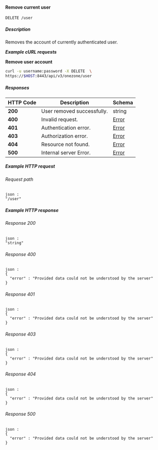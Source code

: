 
<a name="remove_current_user"></a>
#### Remove current user
```
DELETE /user
```


##### Description
Removes the account of currently authenticated user.

***Example cURL requests***

**Remove user account**
```bash
curl -u username:password -X DELETE  \
https://$HOST:8443/api/v3/onezone/user
```


##### Responses

|HTTP Code|Description|Schema|
|---|---|---|
|**200**|User removed successfully.|string|
|**400**|Invalid request.|[Error](../definitions/Error.md#error)|
|**401**|Authentication error.|[Error](../definitions/Error.md#error)|
|**403**|Authorization error.|[Error](../definitions/Error.md#error)|
|**404**|Resource not found.|[Error](../definitions/Error.md#error)|
|**500**|Internal server Error.|[Error](../definitions/Error.md#error)|


##### Example HTTP request

###### Request path
```
json :
"/user"
```


##### Example HTTP response

###### Response 200
```
json :
"string"
```


###### Response 400
```
json :
{
  "error" : "Provided data could not be understood by the server"
}
```


###### Response 401
```
json :
{
  "error" : "Provided data could not be understood by the server"
}
```


###### Response 403
```
json :
{
  "error" : "Provided data could not be understood by the server"
}
```


###### Response 404
```
json :
{
  "error" : "Provided data could not be understood by the server"
}
```


###### Response 500
```
json :
{
  "error" : "Provided data could not be understood by the server"
}
```




